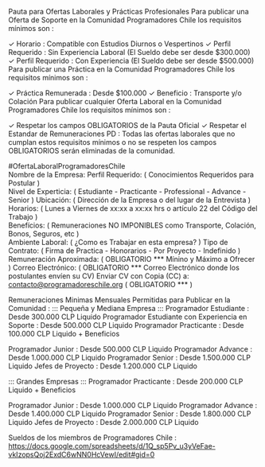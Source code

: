 Pauta para Ofertas Laborales y Prácticas Profesionales
Para publicar una Oferta de Soporte en la Comunidad Programadores Chile los requisitos mínimos son :

 ✓ Horario : Compatible con Estudios Diurnos o Vespertinos
 ✓ Perfil Requerido : Sin Experiencia Laboral (El Sueldo debe ser desde $300.000)  
 ✓ Perfil Requerido : Con Experiencia (El Sueldo debe ser desde $500.000)                 
Para publicar una Práctica en la Comunidad Programadores Chile los requisitos mínimos son :

 ✓ Práctica Remunerada : Desde $100.000
 ✓ Beneficio : Transporte y/o Colación
Para publicar cualquier Oferta Laboral en la Comunidad Programadores Chile los requisitos mínimos son :

 ✓ Respetar los campos OBLIGATORIOS de la Pauta Oficial
 ✓ Respetar el Estandar de Remuneraciones
PD : Todas las ofertas laborales que no cumplan estos requisitos mínimos o no se respeten los campos OBLIGATORIOS serán eliminadas de la comunidad.

#OfertaLaboralProgramadoresChile                                                                                                                        
Nombre de la Empresa:
Perfil Requerido: ( Conocimientos Requeridos para Postular )                                                            
Nivel de Experticia: ( Estudiante - Practicante - Professional - Advance - Senior )
Ubicación: ( Dirección de la Empresa o del lugar de la Entrevista )            
Horarios: ( Lunes a Viernes de xx:xx a xx:xx hrs o artículo 22 del Código del Trabajo )  
Benefícios: ( Remuneraciones NO IMPONIBLES como Transporte, Colación, Bonos, Seguros, etc )                
Ambiente Laboral: ( ¿Como es Trabajar en esta empresa? )
Tipo de Contrato: ( Firma de Practica - Honorarios - Por Proyecto - Indefinido )
Remuneración Aproximada: ( OBLIGATORIO *** Mínino y Máximo a Ofrecer )
Correo Electrónico: ( OBLIGATORIO *** Correo Electrónico donde los postulantes envíen su CV) Enviar CV con Copia (CC) a: contacto@programadoreschile.org ( OBLIGATORIO *** )

Remuneraciones Minimas Mensuales Permitidas para Publicar en la Comunidad :
 ::: Pequeña y Mediana Empresa :::
Programador Estudiante : Desde 300.000 CLP Liquido
Programador Estudiante con Experiencia en Soporte : Desde 500.000 CLP Liquido
Programador Practicante : Desde 100.000 CLP Liquido + Beneficios

Programador Junior : Desde 500.000 CLP Liquido
Programador Advance : Desde 1.000.000 CLP Liquido
Programador Senior : Desde 1.500.000 CLP Liquido
Jefes de Proyecto : Desde 1.200.000 CLP Liquido

 ::: Grandes Empresas :::
Programador Practicante : Desde 200.000 CLP Liquido + Beneficios

Programador Junior : Desde 1.000.000 CLP Liquido
Programador Advance : Desde 1.400.000 CLP Liquido
Programador Senior : Desde 1.800.000 CLP Liquido
Jefes de Proyecto : Desde 2.000.000 CLP Liquido

Sueldos de los miembros de Programadores Chile :
https://docs.google.com/spreadsheets/d/1Q_sp5Pv_u3yVeFae-vkIzopsQoj2ExdC6wNN0HcVewI/edit#gid=0
